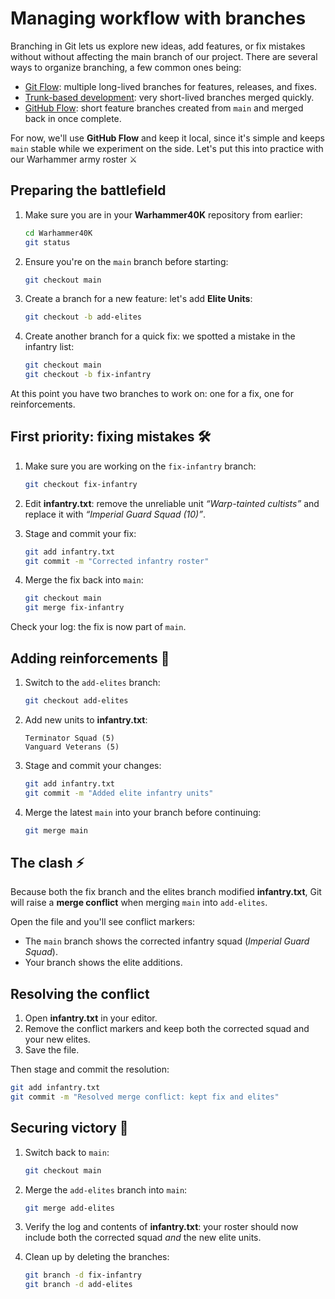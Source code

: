 # Managing workflow with branches

Branching in Git lets us explore new ideas, add features, or fix mistakes without without affecting the main branch of our project. There are several ways to organize branching, a few common ones being:

- [Git Flow](https://www.atlassian.com/git/tutorials/comparing-workflows/gitflow-workflow): multiple long-lived branches for features, releases, and fixes.
- [Trunk-based development](https://www.atlassian.com/continuous-delivery/continuous-integration/trunk-based-development): very short-lived branches merged quickly.
- [GitHub Flow](https://docs.github.com/en/get-started/using-github/github-flow): short feature branches created from `main` and merged back in once complete.

For now, we'll use **GitHub Flow** and keep it local, since it's simple and keeps `main` stable while we experiment on the side. Let's put this into practice with our Warhammer army roster ⚔️

## Preparing the battlefield

1. Make sure you are in your **Warhammer40K** repository from earlier:
   ```bash
   cd Warhammer40K
   git status
   ```

2. Ensure you're on the `main` branch before starting:
   ```bash
   git checkout main
   ```

3. Create a branch for a new feature: let's add **Elite Units**:
   ```bash
   git checkout -b add-elites
   ```

4. Create another branch for a quick fix: we spotted a mistake in the infantry list:
   ```bash
   git checkout main
   git checkout -b fix-infantry
   ```

At this point you have two branches to work on: one for a fix, one for reinforcements.

## First priority: fixing mistakes 🛠️

1. Make sure you are working on the `fix-infantry` branch:
   ```bash
   git checkout fix-infantry
   ```

2. Edit **infantry.txt**: remove the unreliable unit *“Warp-tainted cultists”* and replace it with *“Imperial Guard Squad (10)”*.

3. Stage and commit your fix:
   ```bash
   git add infantry.txt
   git commit -m "Corrected infantry roster"
   ```

4. Merge the fix back into `main`:
   ```bash
   git checkout main
   git merge fix-infantry
   ```

Check your log: the fix is now part of `main`.


## Adding reinforcements 🚀

1. Switch to the `add-elites` branch:
   ```bash
   git checkout add-elites
   ```

2. Add new units to **infantry.txt**:
   ```
   Terminator Squad (5)
   Vanguard Veterans (5)
   ```

3. Stage and commit your changes:
   ```bash
   git add infantry.txt
   git commit -m "Added elite infantry units"
   ```

4. Merge the latest `main` into your branch before continuing:
   ```bash
   git merge main
   ```

## The clash ⚡

Because both the fix branch and the elites branch modified **infantry.txt**, Git will raise a **merge conflict** when merging `main` into `add-elites`.

Open the file and you'll see conflict markers:

* The `main` branch shows the corrected infantry squad (*Imperial Guard Squad*).
* Your branch shows the elite additions.

## Resolving the conflict

1. Open **infantry.txt** in your editor.
2. Remove the conflict markers and keep both the corrected squad and your new elites.
3. Save the file.

Then stage and commit the resolution:

```bash
git add infantry.txt
git commit -m "Resolved merge conflict: kept fix and elites"
```

## Securing victory 🎉

1. Switch back to `main`:
   ```bash
   git checkout main
   ```

2. Merge the `add-elites` branch into `main`:
   ```bash
   git merge add-elites
   ```

3. Verify the log and contents of **infantry.txt**: your roster should now include both the corrected squad *and* the new elite units.

4. Clean up by deleting the branches:
   ```bash
   git branch -d fix-infantry
   git branch -d add-elites
   ```
